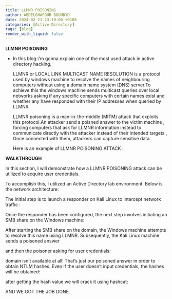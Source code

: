 ```yaml
---
title: LLMNR POISONING
author: ABDELGHAFOUR BOUHDYD
date: 2024-02-21 23:10:00 +0100
categories: [Active Directory]
tags: [blog]
render_with_liquid: false
---
```

**LLMNR  POISONING**
  - In this blog  i'm  gonna explain one of the most used attack in active directory hacking.

    LLMNR  or LOCAL LINK MULTICAST NAME RESOLUTION  is a protocol used by windows machine to resolve the names of neighbouring computers without using a domain name system (DNS) server.To achieve this the windows machine sends multicast queries over local networks asking if any specific computers with certain names exist and whether any have responded with their IP addresses when queried by LLMNR.

    LLMNR poisoning is a man-in-the-middle (MITM) attack that exploits this protocol.An attacker send a poisned answer to the victim machine , forcing computers that ask for LLMNR information instead to communicate directly with the attacker instead of their intended targets , Once connected with them, attackers can capture sensitive data.
    
    Here is an example of LLMNR POISONING ATTACK :
    


**WALKTHROUGH**

In this section, I will demonstrate how a LLMNR POISONING attack can be utilized to acquire user credentials.


To accomplish this, I utilized an Active Directory lab environment. Below is the network architecture:





The initial step is to launch a responder on Kali Linux to intercept network traffic :


Once the responder has been configured, the next step involves initiating an SMB share on the Windows machine:



After starting  the SMB share on the domain, the Windows machine attempts to resolve this name using LLMNR. Subsequently, the Kali Linux machine sends a poisoned answer



and then  the poisoner asking for user credentials:



domain isn’t available at all! That’s just our poisoned answer in order to obtain NTLM hashes. Even if the user doesn’t input credentials, the hashes will be obtained:


after getting the hash value we will crack it using hashcat:



AND  WE GOT THE JOB DONE.